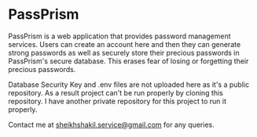 # PassPrism
PassPrism is a web application that provides password management services. Users can create an account here and then they can generate strong passwords as well as securely store their precious passwords in PassPrism's secure database. This erases fear of losing or forgetting their precious passwords.

Database Security Key and .env files are not uploaded here as it's a public repository. As a result project can't be run properly by cloning this repository.
I have another private repository for this project to run it properly.

Contact me at sheikhshakil.service@gmail.com for any queries.
